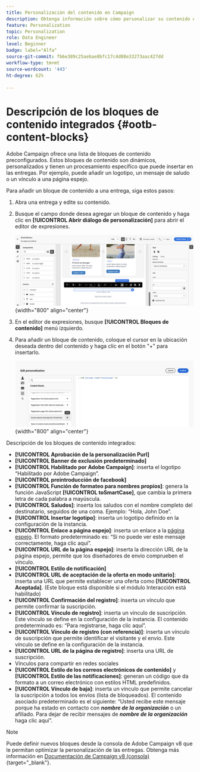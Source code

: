 ```yaml
---
title: Personalización del contenido en Campaign
description: Obtenga información sobre cómo personalizar su contenido en la IU de la web de Adobe Campaign
feature: Personalization
topic: Personalization
role: Data Engineer
level: Beginner
badge: label="Alfa"
source-git-commit: fb6e389c25aebae8bfc17c4d88e33273aac427dd
workflow-type: tm+mt
source-wordcount: '443'
ht-degree: 62%

---
```



# Descripción de los bloques de contenido integrados {#ootb-content-blocks}

Adobe Campaign ofrece una lista de bloques de contenido preconfigurados. Estos bloques de contenido son dinámicos, personalizados y tienen un procesamiento específico que puede insertar en las entregas. Por ejemplo, puede añadir un logotipo, un mensaje de saludo o un vínculo a una página espejo.

Para añadir un bloque de contenido a una entrega, siga estos pasos:

1. Abra una entrega y edite su contenido.

1. Busque el campo donde desea agregar un bloque de contenido y haga clic en **[!UICONTROL Abrir diálogo de personalización]** para abrir el editor de expresiones.

   ![](assets/content-block-access.png){width="800" align="center"}

1. En el editor de expresiones, busque **[!UICONTROL Bloques de contenido]** menú izquierdo.

1. Para añadir un bloque de contenido, coloque el cursor en la ubicación deseada dentro del contenido y haga clic en el botón &quot;+&quot; para insertarlo.

   ![](assets/content-blocks.png){width="800" align="center"}

Descripción de los bloques de contenido integrados:

* **[!UICONTROL Aprobación de la personalización Purl]**
* **[!UICONTROL Banner de exclusión predeterminado]**
* **[!UICONTROL Habilitado por Adobe Campaign]**: inserta el logotipo “Habilitado por Adobe Campaign”.
* **[!UICONTROL preintroducción de facebook]**
* **[!UICONTROL Función de formateo para nombres propios]**: genera la función JavaScript **[!UICONTROL toSmartCase]**, que cambia la primera letra de cada palabra a mayúscula.
* **[!UICONTROL Saludos]**: inserta los saludos con el nombre completo del destinatario, seguidos de una coma. Ejemplo: “Hola, John Doe”.
* **[!UICONTROL Insertar logotipo]**: inserta un logotipo definido en la configuración de la instancia.
* **[!UICONTROL Enlace a página espejo]**: inserta un enlace a la [página espejo](../content/mirror-page.md). El formato predeterminado es: “Si no puede ver este mensaje correctamente, haga clic aquí”.
* **[!UICONTROL URL de la página espejo]**: inserta la dirección URL de la página espejo, permite que los diseñadores de envío comprueben el vínculo.
* **[!UICONTROL Estilo de notificación]**
* **[!UICONTROL URL de aceptación de la oferta en modo unitario]**: inserta una URL que permite establecer una oferta como **[!UICONTROL Aceptada]**. (Este bloque está disponible si el módulo Interacción está habilitado)
* **[!UICONTROL Confirmación del registro]**: inserta un vínculo que permite confirmar la suscripción.
* **[!UICONTROL Vínculo de registro]**: inserta un vínculo de suscripción. Este vínculo se define en la configuración de la instancia. El contenido predeterminado es: “Para registrarse, haga clic aquí”.
* **[!UICONTROL Vínculo de registro (con referencia)]**: inserta un vínculo de suscripción que permite identificar el visitante y el envío. Este vínculo se define en la configuración de la instancia.
* **[!UICONTROL URL de la página de registro]**: inserta una URL de suscripción.
* Vínculos para compartir en redes sociales
* **[!UICONTROL Estilo de los correos electrónicos de contenido]** y **[!UICONTROL Estilo de las notificaciones]**: generan un código que da formato a un correo electrónico con estilos HTML predefinidos.
* **[!UICONTROL Vínculo de baja]**: inserta un vínculo que permite cancelar la suscripción a todos los envíos (lista de bloqueados). El contenido asociado predeterminado es el siguiente: “Usted recibe este mensaje porque ha estado en contacto con ***nombre de la organización*** o un afiliado. Para dejar de recibir mensajes de ***nombre de la organización*** haga clic aquí”.

>[!NOTE]
>
>Puede definir nuevos bloques desde la consola de Adobe Campaign v8 que le permitan optimizar la personalización de las entregas. Obtenga más información en [Documentación de Campaign v8 (consola)](https://experienceleague.adobe.com/docs/campaign/campaign-v8/campaigns/send/personalize/personalization-blocks.html#create-custom-personalization-blocks){target="_blank"}.

